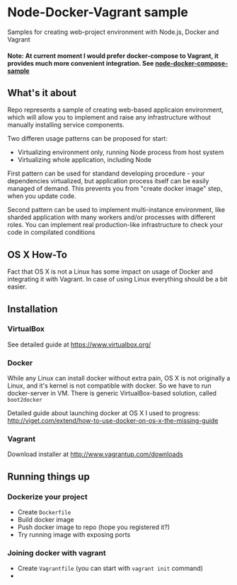 Node-Docker-Vagrant sample
==========================

Samples for creating web-project environment with Node.js, Docker and Vagrant

#### Note: At current moment I would prefer docker-compose to Vagrant, it provides much more convenient integration. See [node-docker-compose-sample](https://github.com/meredian/node-docker-compose-sample)

## What's it about

Repo represents a sample of creating web-based applicaion environment, which will allow you to implement and raise any infrastructure without manually installing service components.

Two differen usage patterns can be proposed for start:

 - Virtualizing environment only, running Node process from host system
 - Virtualizing whole application, including Node

First pattern can be used for standand developing procedure - your dependencies virtualized, but application process itself can be easily managed of demand. This prevents you from "create docker image" step, when you update code.

Second pattern can be used to implement multi-instance environment, like sharded application with many workers and/or processes with different roles. You can implement real production-like infrastructure to check your code in compilated conditions

## OS X How-To

Fact that OS X is not a Linux has some impact on usage of Docker and integrating it with Vagrant. In case of using Linux everything should be a bit easier.

## Installation
### VirtualBox

See detailed guide at https://www.virtualbox.org/

### Docker

While any Linux can install docker without extra pain, OS X is not originally a Linux, and it's kernel is not compatible with docker. So we have to run docker-server in VM. There is generic VirtualBox-based solution, called `boot2docker`

Detailed guide about launching docker at OS X I used to progress: http://viget.com/extend/how-to-use-docker-on-os-x-the-missing-guide

### Vagrant

Download installer at http://www.vagrantup.com/downloads

## Running things up

### Dockerize your project

 - Create `Dockerfile`
 - Build docker image
 - Push docker image to repo (hope you registered it?)
 - Try running image with exposing ports

### Joining docker with vagrant

 - Create `Vagrantfile` (you can start with `vagrant init` command)
 -
